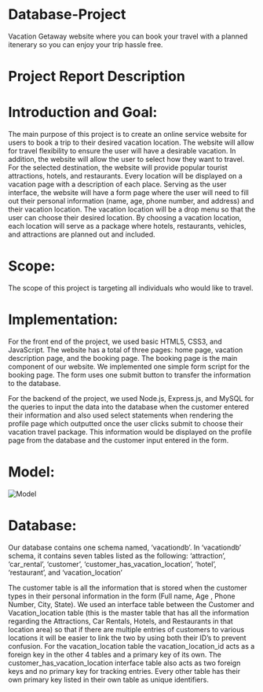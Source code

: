 # Database-Project
Vacation Getaway website where you can book your travel with a planned itenerary so you can enjoy your trip hassle free.

# Project Report Description

# Introduction and Goal:
The main purpose of this project is to create an online service website for users to book a trip to their desired vacation location. The website will allow for travel flexibility to ensure the user will have a desirable vacation. In addition, the website will allow the user to select how they want to travel. For the selected destination, the website will provide popular tourist attractions, hotels, and restaurants. Every location will be displayed on a vacation page with a description of each place. Serving as the user interface, the website will have a form page where the user will need to fill out their personal information (name, age, phone number, and address) and their vacation location. The vacation location will be a drop menu so that the user can choose their desired location. By choosing a vacation location, each location will serve as a package where hotels, restaurants, vehicles, and attractions are planned out and included. 

# Scope:
The scope of this project is targeting all individuals who would like to travel.  

# Implementation:
For the front end of the project, we used basic HTML5, CSS3, and JavaScript. The website has a total of three pages: home page, vacation description page, and the booking page. The booking page is the main component of our website. We implemented one simple form script for the booking page. The form uses one submit button to transfer the information to the database.

For the backend of the project, we used Node.js, Express.js, and MySQL for the queries to input the data into the database when the customer entered their information and also used select statements when rendering the profile page which outputted once the user clicks submit to choose their vacation travel package. This information would be displayed on the profile page from the database and the customer input entered in the form.





# Model:


![Model](https://user-images.githubusercontent.com/64498053/115934486-18366b00-a45f-11eb-8e76-f55c2a65933c.JPG)



# Database:

Our database contains one schema named, ‘vacationdb’. In ‘vacationdb’ schema, it contains seven tables listed as the following: ‘attraction’, ‘car_rental’, ‘customer’, ‘customer_has_vacation_location’, ‘hotel’, ‘restaurant’, and ‘vacation_location’

The customer table is all the information that is stored when the customer types in their personal information in the form (Full name, Age , Phone Number, City, State). We used an interface table between the Customer and Vacation_location table (this is the master table that has all the information regarding the Attractions, Car Rentals, Hotels, and Restaurants in that location area) so that if there are multiple entries of customers to various locations it will be easier to link the two by using both their ID’s to prevent confusion. For the vacation_location table the vacation_location_id acts as a foreign key in the other 4 tables and a primary key of its own. The customer_has_vacation_location interface table also acts as two foreign keys and no primary key for tracking entries. Every other table has their own primary key listed in their own table as unique identifiers.

